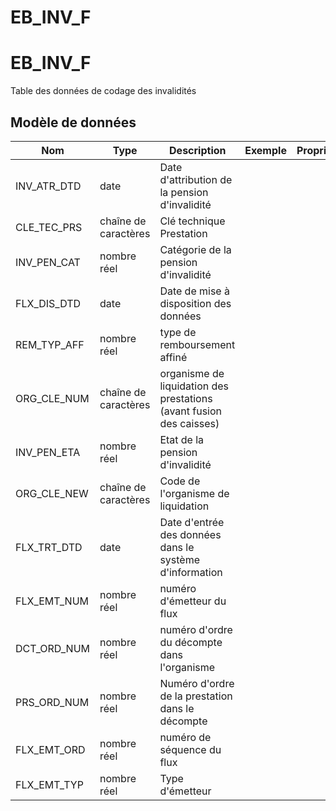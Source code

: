 # EB_INV_F

<!-- ATTENTION : Ne pas supprimer ou modifier la ligne ci-dessous -->
# EB_INV_F

Table des données de codage des invalidités


## Modèle de données

|Nom|Type|Description|Exemple|Propriétés|
|-|-|-|-|-|
|INV_ATR_DTD|date|Date d'attribution de la pension d'invalidité|||
|CLE_TEC_PRS|chaîne de caractères|Clé technique Prestation|||
|INV_PEN_CAT|nombre réel|Catégorie de la pension d'invalidité|||
|FLX_DIS_DTD|date|Date de mise à disposition des données|||
|REM_TYP_AFF|nombre réel|type de remboursement affiné|||
|ORG_CLE_NUM|chaîne de caractères|organisme de liquidation des prestations (avant fusion des caisses)|||
|INV_PEN_ETA|nombre réel|Etat de la pension d'invalidité|||
|ORG_CLE_NEW|chaîne de caractères|Code de l'organisme de liquidation|||
|FLX_TRT_DTD|date|Date d'entrée des données dans le système d'information|||
|FLX_EMT_NUM|nombre réel|numéro d'émetteur du flux|||
|DCT_ORD_NUM|nombre réel|numéro d'ordre du décompte dans l'organisme|||
|PRS_ORD_NUM|nombre réel|Numéro d'ordre de la prestation dans le décompte|||
|FLX_EMT_ORD|nombre réel|numéro de séquence du flux|||
|FLX_EMT_TYP|nombre réel|Type d'émetteur|||

<!-- ATTENTION : Ne pas supprimer ou modifier la ligne ci-dessus -->

